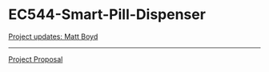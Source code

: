 # EC544-Smart-Pill-Dispenser

[Project updates: Matt Boyd](mattboyd.md)

---

[Project Proposal](EC%20544%20Poject%20Proposal.pdf)
